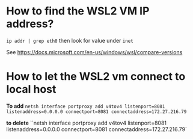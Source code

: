# How to find the WSL2 VM IP address?

`ip addr | grep eth0` then look for value under `inet`

See https://docs.microsoft.com/en-us/windows/wsl/compare-versions

# How to let the WSL2 vm connect to local host

**To add**
`netsh interface portproxy add v4tov4 listenport=8081 listenaddress=0.0.0.0 connectport=8081 connectaddress=172.27.216.79`

**to delete**
``netsh interface portproxy add v4tov4 listenport=8081 listenaddress=0.0.0.0 connectport=8081 connectaddress=172.27.216.79`
